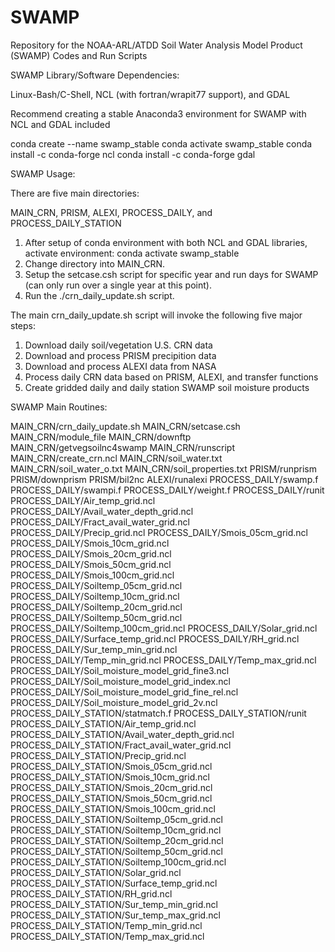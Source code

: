 # SWAMP
Repository for the NOAA-ARL/ATDD Soil Water Analysis Model Product (SWAMP) Codes and Run Scripts

SWAMP Library/Software Dependencies:

Linux-Bash/C-Shell, NCL (with fortran/wrapit77 support), and GDAL

Recommend creating a stable Anaconda3 environment for SWAMP with NCL and GDAL included

conda create --name swamp_stable
conda activate swamp_stable
conda install -c conda-forge ncl
conda install -c conda-forge gdal

SWAMP Usage:

There are five main directories:

MAIN_CRN, PRISM, ALEXI, PROCESS_DAILY, and PROCESS_DAILY_STATION

1.  After setup of conda environment with both NCL and GDAL libraries, activate environment:  conda activate swamp_stable
2.  Change directory into MAIN_CRN.
3.  Setup the setcase.csh script for specific year and run days for SWAMP (can only run over a single year at this point).
4.  Run the ./crn_daily_update.sh script.

The main crn_daily_update.sh script will invoke the following five major steps:

1. Download daily soil/vegetation U.S. CRN data
2. Download and process PRISM precipition data
3. Download and process ALEXI data from NASA
4. Process daily CRN data based on PRISM, ALEXI, and transfer functions
5. Create gridded daily and daily station SWAMP soil moisture products 

SWAMP Main Routines:

MAIN_CRN/crn_daily_update.sh
MAIN_CRN/setcase.csh
MAIN_CRN/module_file
MAIN_CRN/downftp
MAIN_CRN/getvegsoilnc4swamp
MAIN_CRN/runscript
MAIN_CRN/create_crn.ncl
MAIN_CRN/soil_water.txt
MAIN_CRN/soil_water_o.txt
MAIN_CRN/soil_properties.txt
PRISM/runprism
PRISM/downprism
PRISM/bil2nc
ALEXI/runalexi
PROCESS_DAILY/swamp.f
PROCESS_DAILY/swampi.f
PROCESS_DAILY/weight.f
PROCESS_DAILY/runit
PROCESS_DAILY/Air_temp_grid.ncl
PROCESS_DAILY/Avail_water_depth_grid.ncl
PROCESS_DAILY/Fract_avail_water_grid.ncl
PROCESS_DAILY/Precip_grid.ncl
PROCESS_DAILY/Smois_05cm_grid.ncl
PROCESS_DAILY/Smois_10cm_grid.ncl
PROCESS_DAILY/Smois_20cm_grid.ncl
PROCESS_DAILY/Smois_50cm_grid.ncl
PROCESS_DAILY/Smois_100cm_grid.ncl
PROCESS_DAILY/Soiltemp_05cm_grid.ncl
PROCESS_DAILY/Soiltemp_10cm_grid.ncl
PROCESS_DAILY/Soiltemp_20cm_grid.ncl
PROCESS_DAILY/Soiltemp_50cm_grid.ncl
PROCESS_DAILY/Soiltemp_100cm_grid.ncl
PROCESS_DAILY/Solar_grid.ncl
PROCESS_DAILY/Surface_temp_grid.ncl
PROCESS_DAILY/RH_grid.ncl
PROCESS_DAILY/Sur_temp_min_grid.ncl
PROCESS_DAILY/Temp_min_grid.ncl
PROCESS_DAILY/Temp_max_grid.ncl
PROCESS_DAILY/Soil_moisture_model_grid_fine3.ncl
PROCESS_DAILY/Soil_moisture_model_grid_index.ncl
PROCESS_DAILY/Soil_moisture_model_grid_fine_rel.ncl
PROCESS_DAILY/Soil_moisture_model_grid_2v.ncl
PROCESS_DAILY_STATION/statmatch.f
PROCESS_DAILY_STATION/runit
PROCESS_DAILY_STATION/Air_temp_grid.ncl
PROCESS_DAILY_STATION/Avail_water_depth_grid.ncl
PROCESS_DAILY_STATION/Fract_avail_water_grid.ncl
PROCESS_DAILY_STATION/Precip_grid.ncl
PROCESS_DAILY_STATION/Smois_05cm_grid.ncl
PROCESS_DAILY_STATION/Smois_10cm_grid.ncl
PROCESS_DAILY_STATION/Smois_20cm_grid.ncl
PROCESS_DAILY_STATION/Smois_50cm_grid.ncl
PROCESS_DAILY_STATION/Smois_100cm_grid.ncl
PROCESS_DAILY_STATION/Soiltemp_05cm_grid.ncl
PROCESS_DAILY_STATION/Soiltemp_10cm_grid.ncl
PROCESS_DAILY_STATION/Soiltemp_20cm_grid.ncl
PROCESS_DAILY_STATION/Soiltemp_50cm_grid.ncl
PROCESS_DAILY_STATION/Soiltemp_100cm_grid.ncl
PROCESS_DAILY_STATION/Solar_grid.ncl
PROCESS_DAILY_STATION/Surface_temp_grid.ncl
PROCESS_DAILY_STATION/RH_grid.ncl
PROCESS_DAILY_STATION/Sur_temp_min_grid.ncl
PROCESS_DAILY_STATION/Sur_temp_max_grid.ncl
PROCESS_DAILY_STATION/Temp_min_grid.ncl
PROCESS_DAILY_STATION/Temp_max_grid.ncl
